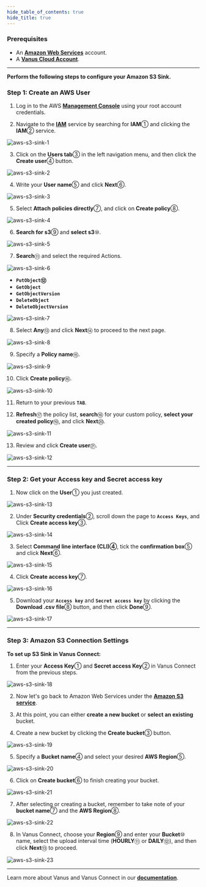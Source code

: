 ```yaml
--- 
hide_table_of_contents: true
hide_title: true
---
```



### Prerequisites

- An [**Amazon Web Services**](https://aws.amazon.com) account.
- A [**Vanus Cloud Account**](https://cloud.vanus.ai).

---

**Perform the following steps to configure your Amazon S3 Sink.**

### Step 1: Create an AWS User

1. Log in to the AWS [**Management Console**](https://aws.amazon.com) using your root account credentials.

2. Navigate to the [**IAM**](https://console.aws.amazon.com/iam/) service by searching for **IAM**① and clicking the **IAM**② service.

![aws-s3-sink-1](images/aws-s3-sink-1.webp)

3. Click on the **Users tab**③ in the left navigation menu, and then click the **Create user**④ button.

![aws-s3-sink-2](images/aws-s3-sink-2.webp)

4. Write your **User name**⑤ and click **Next**⑥.

![aws-s3-sink-3](images/aws-s3-sink-3.webp)

5. Select **Attach policies directly**⑦, and click on **Create policy**⑧.

![aws-s3-sink-4](images/aws-s3-sink-4.webp)

6. **Search for s3**⑨ and **select s3**⑩.

![aws-s3-sink-5](images/aws-s3-sink-5.webp)

7. **Search**⑪ and select the required Actions.

![aws-s3-sink-6](images/aws-s3-sink-6.webp)

- **`PutObject`⑫**
- **`GetObject`**
- **`GetObjectVersion`**
- **`DeleteObject`**
- **`DeleteObjectVersion`**

![aws-s3-sink-7](images/aws-s3-sink-7.webp)

8. Select **Any**⑬ and click **Next**⑭ to proceed to the next page.

![aws-s3-sink-8](images/aws-s3-sink-8.webp)

9. Specify a **Policy name**⑮.

![aws-s3-sink-9](images/aws-s3-sink-9.webp)

10. Click **Create policy**⑯.

![aws-s3-sink-10](images/aws-s3-sink-10.webp)

11. Return to your previous **`TAB`**.

12. **Refresh**⑰ the policy list, **search**⑱ for your custom policy, **select your created policy**⑲, and click **Next**⑳.

![aws-s3-sink-11](images/aws-s3-sink-11.webp)

13. Review and click **Create user**㉑.

![aws-s3-sink-12](images/aws-s3-sink-12.webp)

---

### Step 2: Get your Access key and Secret access key

1. Now click on the **User**① you just created.

![aws-s3-sink-13](images/aws-s3-sink-13.webp)

2. Under **Security credentials**②, scroll down the page to **`Access Keys`**, and Click **Create access key**③.

![aws-s3-sink-14](images/aws-s3-sink-14.webp)

3. Select **Command line interface (CLI)④**, tick the **confirmation box**⑤ and click **Next**⑥.

![aws-s3-sink-15](images/aws-s3-sink-15.webp)

4. Click **Create access key**⑦.

![aws-s3-sink-16](images/aws-s3-sink-16.webp)

5. Download your **`Access key`** and **`Secret access key`** by clicking the **Download .csv file**⑧ button, and then click **Done**⑨.

![aws-s3-sink-17](images/aws-s3-sink-17.webp)

---

### Step 3: Amazon S3 Connection Settings

**To set up S3 Sink in Vanus Connect:**

1. Enter your **Access Key**① and **Secret access Key**② in Vanus Connect from the previous steps.

![aws-s3-sink-18](images/aws-s3-sink-18.webp)

2. Now let's go back to Amazon Web Services under the [**Amazon S3 service**](https://s3.console.aws.amazon.com).

3. At this point, you can either **create a new bucket** or **select an existing** bucket.

4. Create a new bucket by clicking the **Create bucket**③ button.

![aws-s3-sink-19](images/aws-s3-sink-19.webp)

5. Specify a **Bucket name**④ and select your desired **AWS Region**⑤.

![aws-s3-sink-20](images/aws-s3-sink-20.webp)

6. Click on **Create bucket**⑥ to finish creating your bucket.

![aws-s3-sink-21](images/aws-s3-sink-21.webp)

7. After selecting or creating a bucket, remember to take note of your **bucket name**⑦ and the **AWS Region**⑧.

![aws-s3-sink-22](images/aws-s3-sink-22.webp)

8. In Vanus Connect, choose your **Region**⑨ and enter your **Bucket**⑩ name, select the upload interval time (**HOURLY**⑪ or **DAILY**⑫), and then click **Next**⑬ to proceed.

![aws-s3-sink-23](images/aws-s3-sink-23.webp)

---

Learn more about Vanus and Vanus Connect in our [**documentation**](https://docs.vanus.ai).
